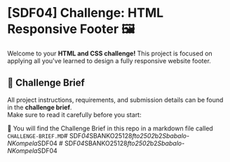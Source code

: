 # [SDF04] Challenge: HTML Responsive Footer 🖼️

Welcome to your **HTML and CSS challenge!** This project is focused on applying all you've learned to design a fully responsive website footer.  


## 📖 Challenge Brief  

All project instructions, requirements, and submission details can be found in the **challenge brief**.  
Make sure to read it carefully before you start:  

🔗 You will find the Challenge Brief in this repo in a markdown file called `CHALLENGE-BRIEF.MD`#   S D F _ 0 4 _ S B A N K O 2 5 1 2 8 _ f t o 2 5 0 2 _ b 2 _ S b a b a l o - N K o m p e l a _ S D F 0 4  
 #   S D F _ 0 4 _ S B A N K O 2 5 1 2 8 _ f t o 2 5 0 2 _ b 2 _ S b a b a l o - N K o m p e l a _ S D F 0 4  
 